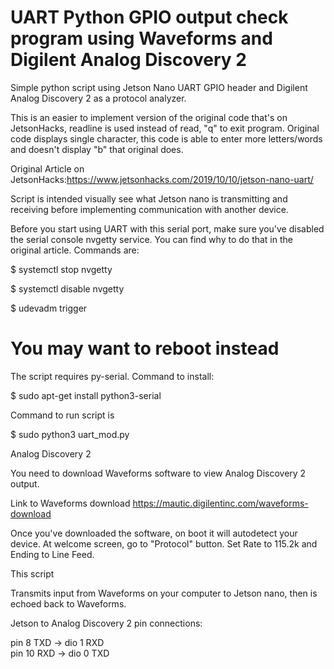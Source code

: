 
# UART Python GPIO output check program using Waveforms and Digilent Analog Discovery 2

Simple python script using Jetson Nano UART GPIO header and Digilent Analog Discovery 2 as a protocol analyzer. 

This is an easier to implement version of the original code that's on JetsonHacks, readline is used instead of read, "q" to exit program. Original code displays single character, this code is able to enter more letters/words and doesn't display "b" that original does.

Original Article on JetsonHacks:https://www.jetsonhacks.com/2019/10/10/jetson-nano-uart/

Script is intended visually see what Jetson nano is transmitting and receiving before implementing communication with another device.

Before you start using UART with this serial port, make sure you've disabled the serial console nvgetty service. You can find why to do that in the original article. Commands are:

  $ systemctl stop nvgetty
  
  $ systemctl disable nvgetty
  
  $ udevadm trigger
  
  # You may want to reboot instead

The script requires py-serial. Command to install:

  $ sudo apt-get install python3-serial

Command to run script is

  $ sudo python3 uart_mod.py
  
  
Analog Discovery 2

You need to download Waveforms software to view Analog Discovery 2 output.

Link to Waveforms download
https://mautic.digilentinc.com/waveforms-download  

Once you've downloaded the software, on boot it will autodetect your device. At welcome screen, go to "Protocol" button. Set Rate to 115.2k and Ending to Line Feed.
  
This script 

Transmits input from Waveforms on your computer to Jetson nano, then is echoed back to Waveforms. 

Jetson to Analog Discovery 2 pin connections:

pin 8  TXD -> dio 1 RXD     
pin 10 RXD  ->  dio 0 TXD




